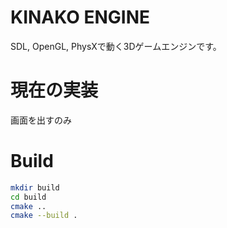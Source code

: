 # KINAKO ENGINE
SDL, OpenGL, PhysXで動く3Dゲームエンジンです。

# 現在の実装
画面を出すのみ

# Build
```bash
mkdir build
cd build
cmake ..
cmake --build .
```